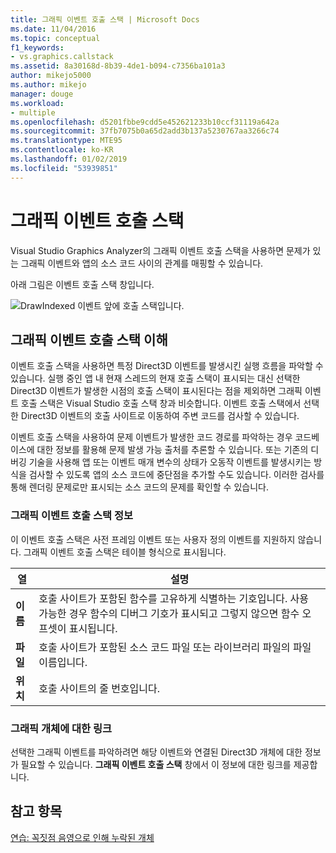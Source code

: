 ```yaml
---
title: 그래픽 이벤트 호출 스택 | Microsoft Docs
ms.date: 11/04/2016
ms.topic: conceptual
f1_keywords:
- vs.graphics.callstack
ms.assetid: 8a30168d-8b39-4de1-b094-c7356ba101a3
author: mikejo5000
ms.author: mikejo
manager: douge
ms.workload:
- multiple
ms.openlocfilehash: d5201fbbe9cdd5e452621233b10ccf31119a642a
ms.sourcegitcommit: 37fb7075b0a65d2add3b137a5230767aa3266c74
ms.translationtype: MTE95
ms.contentlocale: ko-KR
ms.lasthandoff: 01/02/2019
ms.locfileid: "53939851"
---
```

# <a name="graphics-event-call-stack"></a>그래픽 이벤트 호출 스택
Visual Studio Graphics Analyzer의 그래픽 이벤트 호출 스택을 사용하면 문제가 있는 그래픽 이벤트와 앱의 소스 코드 사이의 관계를 매핑할 수 있습니다.  
  
 아래 그림은 이벤트 호출 스택 창입니다.  
  
 ![DrawIndexed 이벤트 앞에 호출 스택입니다. ](media/gfx_diag_demo_graphics_event_call_stack_orientation.png "gfx_diag_demo_graphics_event_call_stack_orientation")  
  
## <a name="understanding-the-graphics-event-call-stack"></a>그래픽 이벤트 호출 스택 이해  
 이벤트 호출 스택을 사용하면 특정 Direct3D 이벤트를 발생시킨 실행 흐름을 파악할 수 있습니다. 실행 중인 앱 내 현재 스레드의 현재 호출 스택이 표시되는 대신 선택한 Direct3D 이벤트가 발생한 시점의 호출 스택이 표시된다는 점을 제외하면 그래픽 이벤트 호출 스택은 Visual Studio 호출 스택 창과 비슷합니다. 이벤트 호출 스택에서 선택한 Direct3D 이벤트의 호출 사이트로 이동하여 주변 코드를 검사할 수 있습니다.  
  
 이벤트 호출 스택을 사용하여 문제 이벤트가 발생한 코드 경로를 파악하는 경우 코드베이스에 대한 정보를 활용해 문제 발생 가능 출처를 추론할 수 있습니다. 또는 기존의 디버깅 기술을 사용해 앱 또는 이벤트 매개 변수의 상태가 오동작 이벤트를 발생시키는 방식을 검사할 수 있도록 앱의 소스 코드에 중단점을 추가할 수도 있습니다. 이러한 검사를 통해 렌더링 문제로만 표시되는 소스 코드의 문제를 확인할 수 있습니다.  
  
### <a name="graphics-event-call-stack-information"></a>그래픽 이벤트 호출 스택 정보  
 이 이벤트 호출 스택은 사전 프레임 이벤트 또는 사용자 정의 이벤트를 지원하지 않습니다. 그래픽 이벤트 호출 스택은 테이블 형식으로 표시됩니다.  
  
|열|설명|  
|------------|-----------------|  
|**이름**|호출 사이트가 포함된 함수를 고유하게 식별하는 기호입니다. 사용 가능한 경우 함수의 디버그 기호가 표시되고 그렇지 않으면 함수 오프셋이 표시됩니다.|  
|**파일**|호출 사이트가 포함된 소스 코드 파일 또는 라이브러리 파일의 파일 이름입니다.|  
|**위치**|호출 사이트의 줄 번호입니다.|  
  
### <a name="links-to-graphics-objects"></a>그래픽 개체에 대한 링크  
 선택한 그래픽 이벤트를 파악하려면 해당 이벤트와 연결된 Direct3D 개체에 대한 정보가 필요할 수 있습니다. **그래픽 이벤트 호출 스택** 창에서 이 정보에 대한 링크를 제공합니다.  
  
## <a name="see-also"></a>참고 항목  
 [연습: 꼭짓점 음영으로 인해 누락된 개체](walkthrough-missing-objects-due-to-vertex-shading.md)